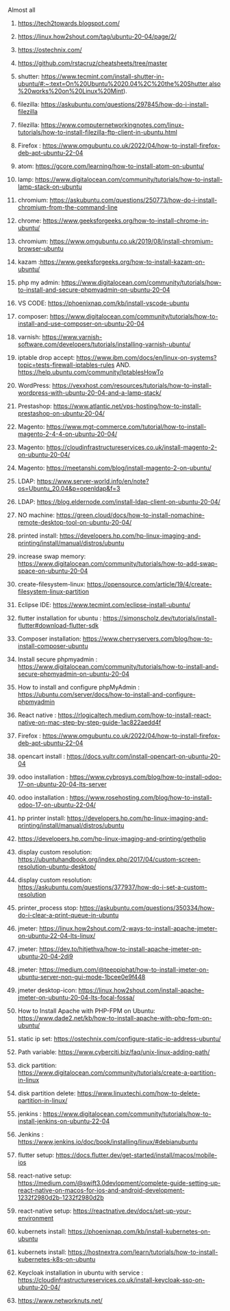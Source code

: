 
Almost all 
1.  https://tech2towards.blogspot.com/
2. https://linux.how2shout.com/tag/ubuntu-20-04/page/2/
3. https://ostechnix.com/
4. https://github.com/rstacruz/cheatsheets/tree/master

5. shutter: https://www.tecmint.com/install-shutter-in-ubuntu/#:~:text=On%20Ubuntu%2020.04%2C%20the%20Shutter,also%20works%20on%20Linux%20Mint).
6. filezilla: https://askubuntu.com/questions/297845/how-do-i-install-filezilla
7. filezilla: https://www.computernetworkingnotes.com/linux-tutorials/how-to-install-filezilla-ftp-client-in-ubuntu.html
8. Firefox : https://www.omgubuntu.co.uk/2022/04/how-to-install-firefox-deb-apt-ubuntu-22-04
9. atom: https://gcore.com/learning/how-to-install-atom-on-ubuntu/
10. lamp: https://www.digitalocean.com/community/tutorials/how-to-install-lamp-stack-on-ubuntu
11. chromium: https://askubuntu.com/questions/250773/how-do-i-install-chromium-from-the-command-line
12. chrome: https://www.geeksforgeeks.org/how-to-install-chrome-in-ubuntu/
13. chromium: https://www.omgubuntu.co.uk/2019/08/install-chromium-browser-ubuntu
14. kazam :https://www.geeksforgeeks.org/how-to-install-kazam-on-ubuntu/
15. php my admin: https://www.digitalocean.com/community/tutorials/how-to-install-and-secure-phpmyadmin-on-ubuntu-20-04
16. VS CODE: https://phoenixnap.com/kb/install-vscode-ubuntu
17. composer: https://www.digitalocean.com/community/tutorials/how-to-install-and-use-composer-on-ubuntu-20-04
18. varnish: https://www.varnish-software.com/developers/tutorials/installing-varnish-ubuntu/
19. iptable drop accept: https://www.ibm.com/docs/en/linux-on-systems?topic=tests-firewall-iptables-rules
    AND.  https://help.ubuntu.com/community/IptablesHowTo
17. WordPress: https://vexxhost.com/resources/tutorials/how-to-install-wordpress-with-ubuntu-20-04-and-a-lamp-stack/
18. Prestashop:   https://www.atlantic.net/vps-hosting/how-to-install-prestashop-on-ubuntu-20-04/
19. Magento: https://www.mgt-commerce.com/tutorial/how-to-install-magento-2-4-4-on-ubuntu-20-04/
20. Magento: https://cloudinfrastructureservices.co.uk/install-magento-2-on-ubuntu-20-04/
21. Magento: https://meetanshi.com/blog/install-magento-2-on-ubuntu/
22. LDAP: https://www.server-world.info/en/note?os=Ubuntu_20.04&p=openldap&f=3
23. LDAP: https://blog.eldernode.com/install-ldap-client-on-ubuntu-20-04/
24. NO machine:  https://green.cloud/docs/how-to-install-nomachine-remote-desktop-tool-on-ubuntu-20-04/
25. printed install: https://developers.hp.com/hp-linux-imaging-and-printing/install/manual/distros/ubuntu
26. increase swap memory: https://www.digitalocean.com/community/tutorials/how-to-add-swap-space-on-ubuntu-20-04
27. create-filesystem-linux: https://opensource.com/article/19/4/create-filesystem-linux-partition
28. Eclipse IDE:  https://www.tecmint.com/eclipse-install-ubuntu/
29. flutter installation for ubuntu : https://simonscholz.dev/tutorials/install-flutter#download-flutter-sdk
30. Composer installation: https://www.cherryservers.com/blog/how-to-install-composer-ubuntu
31. Install secure phpmyadmin : https://www.digitalocean.com/community/tutorials/how-to-install-and-secure-phpmyadmin-on-ubuntu-20-04
32. How to install and configure phpMyAdmin : https://ubuntu.com/server/docs/how-to-install-and-configure-phpmyadmin
33. React native : https://rlogicaltech.medium.com/how-to-install-react-native-on-mac-step-by-step-guide-1ac822aedd4f
34. Firefox : https://www.omgubuntu.co.uk/2022/04/how-to-install-firefox-deb-apt-ubuntu-22-04
35. opencart install : https://docs.vultr.com/install-opencart-on-ubuntu-20-04
36. odoo installation : https://www.cybrosys.com/blog/how-to-install-odoo-17-on-ubuntu-20-04-lts-server
37. odoo installation : https://www.rosehosting.com/blog/how-to-install-odoo-17-on-ubuntu-22-04/
38. hp printer install: https://developers.hp.com/hp-linux-imaging-and-printing/install/manual/distros/ubuntu
39. https://developers.hp.com/hp-linux-imaging-and-printing/gethplip
40. display custom resolution: https://ubuntuhandbook.org/index.php/2017/04/custom-screen-resolution-ubuntu-desktop/
41. display custom resolution:  https://askubuntu.com/questions/377937/how-do-i-set-a-custom-resolution
42. printer_process stop: https://askubuntu.com/questions/350334/how-do-i-clear-a-print-queue-in-ubuntu
43. jmeter: https://linux.how2shout.com/2-ways-to-install-apache-jmeter-on-ubuntu-22-04-lts-linux/
44. jmeter: https://dev.to/hitjethva/how-to-install-apache-jmeter-on-ubuntu-20-04-2di9
45. jmeter: https://medium.com/@teeppiphat/how-to-install-jmeter-on-ubuntu-server-non-gui-mode-1bcee0e9f448
46. jmeter desktop-icon: https://linux.how2shout.com/install-apache-jmeter-on-ubuntu-20-04-lts-focal-fossa/
47.  How to Install Apache with PHP-FPM on Ubuntu: https://www.dade2.net/kb/how-to-install-apache-with-php-fpm-on-ubuntu/
48. static ip set: https://ostechnix.com/configure-static-ip-address-ubuntu/
49. Path variable: https://www.cyberciti.biz/faq/unix-linux-adding-path/
50. dick partition: https://www.digitalocean.com/community/tutorials/create-a-partition-in-linux 
51. disk partition delete: https://www.linuxtechi.com/how-to-delete-partition-in-linux/
52. jenkins : https://www.digitalocean.com/community/tutorials/how-to-install-jenkins-on-ubuntu-22-04
53. Jenkins : https://www.jenkins.io/doc/book/installing/linux/#debianubuntu
54. flutter setup: https://docs.flutter.dev/get-started/install/macos/mobile-ios
55. react-native setup: https://medium.com/@swift3.0devlopment/complete-guide-setting-up-react-native-on-macos-for-ios-and-android-development-1232f2980d2b-1232f2980d2b
56. react-native setup: https://reactnative.dev/docs/set-up-your-environment
57. kubernets install:  https://phoenixnap.com/kb/install-kubernetes-on-ubuntu
58.  kubernets install:  https://hostnextra.com/learn/tutorials/how-to-install-kubernetes-k8s-on-ubuntu
59. Keycloak installation in ubuntu with service : https://cloudinfrastructureservices.co.uk/install-keycloak-sso-on-ubuntu-20-04/
60.  https://www.networknuts.net/

